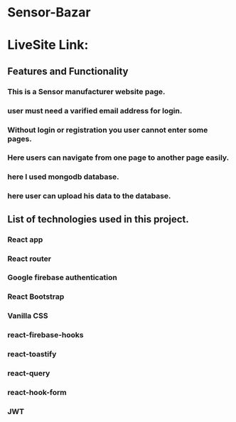 # Sensor-Bazar
# LiveSite Link:


## Features and Functionality
### This is a Sensor manufacturer website page.
### user must need a varified email address for login.
### Without login or registration you user cannot enter some pages.
### Here users can navigate from one page to another page easily.
### here I used mongodb database.
### here user can upload his data to the database.


## List of technologies used in this project.
### React app
### React router
### Google firebase authentication
### React Bootstrap
### Vanilla CSS
### react-firebase-hooks
### react-toastify
### react-query
### react-hook-form
### JWT